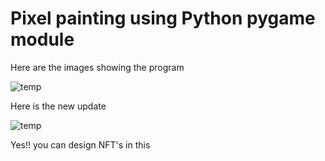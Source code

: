 # Pixel painting using Python pygame module

Here are the images showing the program

![temp](https://user-images.githubusercontent.com/70594522/145788830-4fe46470-8a8f-474d-8c84-66a80586bbb5.png)


Here is the new update

![temp](https://user-images.githubusercontent.com/70594522/145966616-5e848802-5f58-4d2d-95a9-94a293199894.png)


Yes!! you can design NFT's in this
